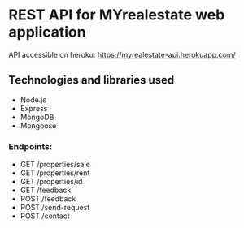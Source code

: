 # REST API for MYrealestate web application

API accessible on heroku:
https://myrealestate-api.herokuapp.com/

## Technologies and libraries used
 - Node.js
 - Express
 - MongoDB
 - Mongoose

### Endpoints:
 - GET /properties/sale
 - GET /properties/rent
 - GET /properties/id
 - GET /feedback
 - POST /feedback
 - POST /send-request
 - POST /contact

